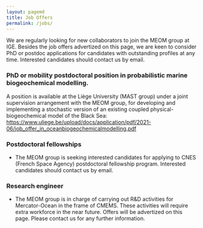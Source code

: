 ```yaml
---
layout: pagemd
title: Job Offers
permalink: /jobs/
---
```

We are regularly looking for new collaborators to join the MEOM group at IGE. Besides the job offers advertized on this page, we are keen to consider PhD or postdoc applications for candidates with outstanding profiles at any time.  Interested candidates should contact us by email. 

### PhD or mobility postdoctoral position in probabilistic marine biogeochemical modelling.
A position is available at the Liège University (MAST group) under a joint supervision arrangement with the MEOM
group, for developing and implementing a stochastic version of an existing coupled physical-biogeochemical model of the Black Sea:
https://www.uliege.be/upload/docs/application/pdf/2021-06/job_offer_in_oceanbiogeochemicalmodelling.pdf

### Postdoctoral fellowships 
 - The MEOM group is seeking interested candidates for applying to CNES (French Space Agency) postdoctoral fellowship program. Interested candidates should contact us by email.
 
### Research engineer
 - The MEOM group is in charge of carrying out R&D activities for Mercator-Ocean in the frame of CMEMS. These activities will require extra workforce in the near future. Offers will be advertized on this page. Please contact us for any further information.
